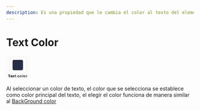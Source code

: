 ```yaml
---
description: Es una propiedad que le cambia el color al texto del elemento seleccionado
---
```


# Text Color

![](../../.gitbook/assets/image%20%28130%29.png)

Al seleccionar un color de texto, el color que se selecciona se establece como color principal del texto, el elegir el color funciona de manera similar al [BackGround color](https://docs.apphive.io/global-functions/estilos/background-color)

